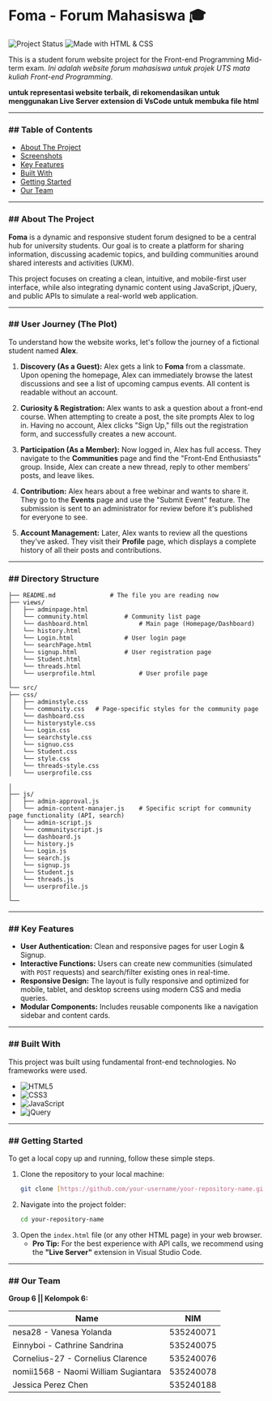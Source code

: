 # Foma - Forum Mahasiswa 🎓
![Project Status](https://img.shields.io/badge/status-in%20progress-yellow)
![Made with HTML & CSS](https://img.shields.io/badge/made%20with-HTML%20%26%20CSS-orange)

This is a student forum website project for the Front-end Programming Mid-term exam.
*Ini adalah website forum mahasiswa untuk projek UTS mata kuliah Front-end Programming.*

**untuk representasi website terbaik, di rekomendasikan untuk menggunakan Live Server extension di VsCode untuk membuka file html**

---
### ## Table of Contents
* [About The Project](#about-the-project)
* [Screenshots](#screenshots)
* [Key Features](#key-features)
* [Built With](#built-with)
* [Getting Started](#getting-started)
* [Our Team](#our-team)

---
### ## About The Project
**Foma** is a dynamic and responsive student forum designed to be a central hub for university students. Our goal is to create a platform for sharing information, discussing academic topics, and building communities around shared interests and activities (UKM).

This project focuses on creating a clean, intuitive, and mobile-first user interface, while also integrating dynamic content using JavaScript, jQuery, and public APIs to simulate a real-world web application.

---
### ## User Journey (The Plot)
To understand how the website works, let's follow the journey of a fictional student named **Alex**.

1.  **Discovery (As a Guest):** Alex gets a link to **Foma** from a classmate. Upon opening the homepage, Alex can immediately browse the latest discussions and see a list of upcoming campus events. All content is readable without an account.

2.  **Curiosity & Registration:** Alex wants to ask a question about a front-end course. When attempting to create a post, the site prompts Alex to log in. Having no account, Alex clicks "Sign Up," fills out the registration form, and successfully creates a new account.

3.  **Participation (As a Member):** Now logged in, Alex has full access. They navigate to the **Communities** page and find the "Front-End Enthusiasts" group. Inside, Alex can create a new thread, reply to other members' posts, and leave likes.

4.  **Contribution:** Alex hears about a free webinar and wants to share it. They go to the **Events** page and use the "Submit Event" feature. The submission is sent to an administrator for review before it's published for everyone to see.

5.  **Account Management:** Later, Alex wants to review all the questions they've asked. They visit their **Profile** page, which displays a complete history of all their posts and contributions.

---
### ## Directory Structure
```foma-forum-mahasiswa/
├── README.md               # The file you are reading now
├── views/
│   ├── adminpage.html
│   └── community.html          # Community list page
│   └── dashboard.html              # Main page (Homepage/Dashboard)
│   └── history.html
│   └── Login.html              # User login page
│   └── searchPage.html
│   └── signup.html             # User registration page
│   └── Student.html
│   └── threads.html
│   └── userprofile.html            # User profile page
│
└── src/
├── css/
│   ├── adminstyle.css      
│   └── community.css   # Page-specific styles for the community page
│   └── dashboard.css
│   └── historystyle.css
│   └── Login.css
│   └── searchstyle.css
│   └── signuo.css
│   └── Student.css
│   └── style.css
│   └── threads-style.css
│   └── userprofile.css

│
├── js/
│   ├── admin-approval.js       
│   └── admin-content-manajer.js    # Specific script for community page functionality (API, search)
│   └── admin-script.js
│   └── communityscript.js
│   └── dashboard.js
│   └── history.js
│   └── Login.js
│   └── search.js
│   └── signup.js
│   └── Student.js
│   └── threads.js
│   └── userprofile.js
│
└── 
```
---
### ## Key Features
* **User Authentication:** Clean and responsive pages for user Login & Signup.
* **Interactive Functions:** Users can create new communities (simulated with `POST` requests) and search/filter existing ones in real-time.
* **Responsive Design:** The layout is fully responsive and optimized for mobile, tablet, and desktop screens using modern CSS and media queries.
* **Modular Components:** Includes reusable components like a navigation sidebar and content cards.

---
### ## Built With
This project was built using fundamental front-end technologies. No frameworks were used.

* ![HTML5](https://img.shields.io/badge/html5-%23E34F26.svg?style=for-the-badge&logo=html5&logoColor=white)
* ![CSS3](https://img.shields.io/badge/css3-%231572B6.svg?style=for-the-badge&logo=css3&logoColor=white)
* ![JavaScript](https://img.shields.io/badge/javascript-%23323330.svg?style=for-the-badge&logo=javascript&logoColor=%23F7DF1E)
* ![jQuery](https://img.shields.io/badge/jquery-%230769AD.svg?style=for-the-badge&logo=jquery&logoColor=white)

---
### ## Getting Started
To get a local copy up and running, follow these simple steps.

1.  Clone the repository to your local machine:
    ```sh
    git clone [https://github.com/your-username/your-repository-name.git](https://github.com/your-username/your-repository-name.git)
    ```
2.  Navigate into the project folder:
    ```sh
    cd your-repository-name
    ```
3.  Open the `index.html` file (or any other HTML page) in your web browser.
    * **Pro Tip:** For the best experience with API calls, we recommend using the **"Live Server"** extension in Visual Studio Code.

---
### ## Our Team
**Group 6 || Kelompok 6:**

| Name                                     | NIM       |
| ---------------------------------------- | --------- |
| nesa28 - Vanesa Yolanda                  | 535240071 |
| Einnyboi - Cathrine Sandrina             | 535240075 |
| Cornelius-27 - Cornelius Clarence        | 535240076 |
| nomii1568 - Naomi William Sugiantara     | 535240078 |
| Jessica Perez Chen                       | 535240188 |
